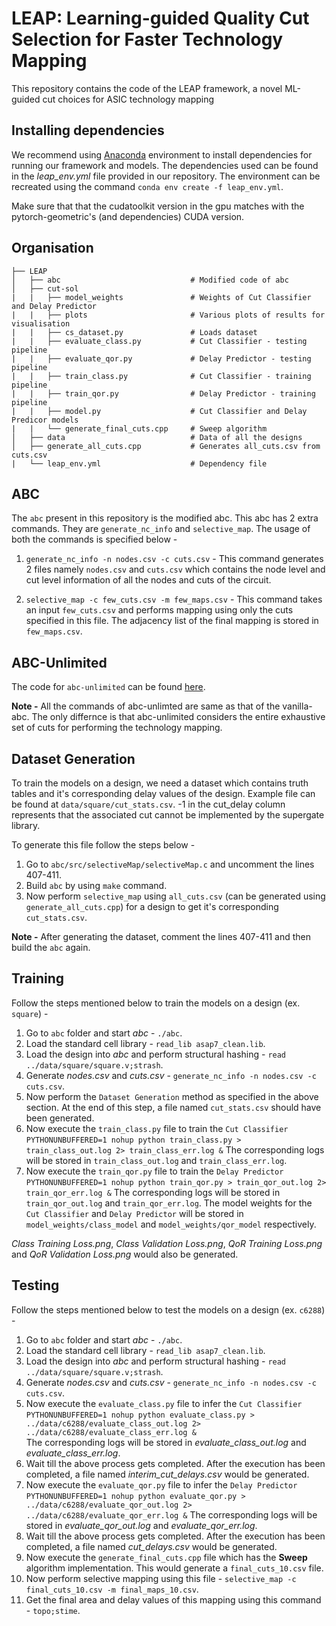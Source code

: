 # LEAP: Learning-guided Quality Cut Selection for Faster Technology Mapping

This repository contains the code of the LEAP framework, a novel ML-guided cut choices for ASIC technology mapping


## Installing dependencies

We recommend using [Anaconda](https://www.anaconda.com/) environment to install dependencies for running our framework and models. The dependencies used can be found in the *leap_env.yml* file provided in our repository. 
The environment can be recreated using the command ```conda env create -f leap_env.yml```.

Make sure that that the cudatoolkit version in the gpu matches with the pytorch-geometric's (and dependencies) CUDA version.


## Organisation

	├── LEAP
	│   ├── abc			                    # Modified code of abc
	│   ├── cut-sol    
    |   |   ├── model_weights               # Weights of Cut Classifier and Delay Predictor
    |   |   ├── plots                       # Various plots of results for visualisation
    |   |   ├── cs_dataset.py               # Loads dataset
    |   |   ├── evaluate_class.py           # Cut Classifier - testing pipeline
    |   |   ├── evaluate_qor.py             # Delay Predictor - testing pipeline
    |   |   ├── train_class.py              # Cut Classifier - training pipeline
    |   |   ├── train_qor.py                # Delay Predictor - training pipeline
    |   |   ├── model.py                    # Cut Classifier and Delay Predicor models
    |   |   └── generate_final_cuts.cpp     # Sweep algorithm
	│   ├── data			                # Data of all the designs                                                                                                                   
	│   ├── generate_all_cuts.cpp			# Generates all_cuts.csv from cuts.csv
    |   └── leap_env.yml                    # Dependency file


## ABC

The ```abc``` present in this repository is the modified abc. This abc has 2 extra commands. They are ```generate_nc_info``` and ```selective_map```. The usage of both the commands is specified below - 

1. ```generate_nc_info -n nodes.csv -c cuts.csv``` - This command generates 2 files namely ```nodes.csv``` and ```cuts.csv``` which contains the node level and cut level information of all the nodes and cuts of the circuit.

2. ```selective_map -c few_cuts.csv -m few_maps.csv``` - This command takes an input ```few_cuts.csv``` and performs mapping using only the cuts specified in this file. The adjacency list of the final mapping is stored in ```few_maps.csv```.


## ABC-Unlimited

The code for ```abc-unlimited``` can be found [here](https://github.com/demongod11/abc-unlimited.git). 

**Note -** All the commands of abc-unlimted are same as that of the vanilla-abc. The only differnce is that abc-unlimited considers the entire exhaustive set of cuts for performing the technology mapping.


## Dataset Generation

To train the models on a design, we need a dataset which contains truth tables and it's corresponding delay values of the design. Example file can be found at ```data/square/cut_stats.csv```. -1 in the cut_delay column represents that the associated cut cannot be implemented by the supergate library. 

To generate this file follow the steps below -
1. Go to ```abc/src/selectiveMap/selectiveMap.c``` and uncomment the lines 407-411.
2. Build ```abc``` by using ```make``` command.
3. Now perform ```selective_map``` using ```all_cuts.csv``` (can be generated using ```generate_all_cuts.cpp```) for a design to get it's corresponding ```cut_stats.csv```.

**Note -** After generating the dataset, comment the lines 407-411 and then build the ```abc``` again.


## Training

Follow the steps mentioned below to train the models on a design (ex. ```square```) - 

1. Go to ```abc``` folder and start *abc* - ```./abc```.
2. Load the standard cell library - ```read_lib asap7_clean.lib```.
3. Load the design into *abc* and perform structural hashing - ```read ../data/square/square.v;strash```.
4. Generate *nodes.csv* and *cuts.csv* - ```generate_nc_info -n nodes.csv -c cuts.csv```.
5. Now perform the ```Dataset Generation``` method as specified in the above section. At the end of this step, a file named ```cut_stats.csv``` should have been generated.
6. Now execute the ```train_class.py``` file to train the ```Cut Classifier```
    ```PYTHONUNBUFFERED=1 nohup python train_class.py > train_class_out.log 2> train_class_err.log &```
    The corresponding logs will be stored in ```train_class_out.log``` and ```train_class_err.log```.
7. Now execute the ```train_qor.py``` file to train the ```Delay Predictor```
    ```PYTHONUNBUFFERED=1 nohup python train_qor.py > train_qor_out.log 2> train_qor_err.log &```
    The corresponding logs will be stored in ```train_qor_out.log``` and ```train_qor_err.log```.
    The model weights for the ```Cut Classifier``` and ```Delay Predictor``` will be stored in ```model_weights/class_model``` and ```model_weights/qor_model``` respectively.

*Class Training Loss.png*, *Class Validation Loss.png*, *QoR Training Loss.png* and *QoR Validation Loss.png* would also be generated.


## Testing

Follow the steps mentioned below to test the models on a design (ex. ```c6288```) - 

1. Go to ```abc``` folder and start *abc* - ```./abc```.
2. Load the standard cell library - ```read_lib asap7_clean.lib```.
3. Load the design into *abc* and perform structural hashing - ```read ../data/square/square.v;strash```.
4. Generate *nodes.csv* and *cuts.csv* - ```generate_nc_info -n nodes.csv -c cuts.csv```.
5. Now execute the ```evaluate_class.py``` file to infer the ```Cut Classifier```
    ```PYTHONUNBUFFERED=1 nohup python evaluate_class.py > ../data/c6288/evaluate_class_out.log 2> ../data/c6288/evaluate_class_err.log &```    
    The corresponding logs will be stored in *evaluate_class_out.log* and *evaluate_class_err.log*.
6. Wait till the above process gets completed. After the execution has been completed, a file named *interim_cut_delays.csv* would be generated.
7. Now execute the ```evaluate_qor.py``` file to infer the ```Delay Predictor```
    ```PYTHONUNBUFFERED=1 nohup python evaluate_qor.py > ../data/c6288/evaluate_qor_out.log 2> ../data/c6288/evaluate_qor_err.log &```
    The corresponding logs will be stored in *evaluate_qor_out.log* and *evaluate_qor_err.log*.
8. Wait till the above process gets completed. After the execution has been completed, a file named *cut_delays.csv* would be generated.
9. Now execute the ```generate_final_cuts.cpp``` file which has the **Sweep** algorithm implementation. This would generate a ```final_cuts_10.csv``` file.
10. Now perform selective mapping using this file - ```selective_map -c final_cuts_10.csv -m final_maps_10.csv```.
11. Get the final area and delay values of this mapping using this command - ```topo;stime```.



<!-- ## How to cite

If you use this code/dataset, please cite:

```

``` -->